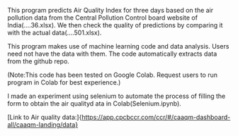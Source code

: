 This program predicts Air Quality Index for three days based on the air pollution data from the Central Pollution Control board website of India(....36.xlsx). We then check the quality of predictions by comparing it with the actual data(....501.xlsx).

This program makes use of machine learning code and data analysis. Users need not have the data with them. The code automatically extracts data from the github repo.  

(Note:This code has been tested on Google Colab. Request users to run program in Colab for best experience.)

I made an experiment using selenium to automate the process of filling the form to obtain the air qualityd ata in Colab(Selenium.ipynb).

[Link to Air quality data:]{https://app.cpcbccr.com/ccr/#/caaqm-dashboard-all/caaqm-landing/data}
